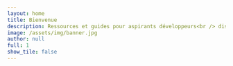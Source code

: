 ```yaml
---
layout: home
title: Bienvenue
description: Ressources et guides pour aspirants développeurs<br /> disponibles sous license Creative Commons.
image: /assets/img/banner.jpg
author: null
full: 1
show_tile: false
---
```


